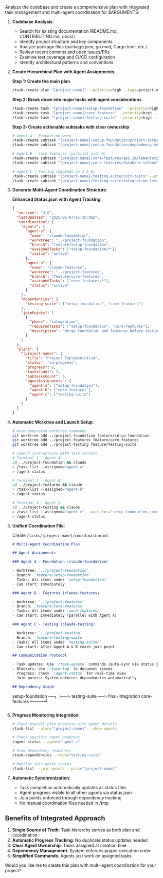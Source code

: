 Analyze the codebase and create a comprehensive plan with integrated task management and multi-agent coordination for $ARGUMENTS:

1. **Codebase Analysis**:
   - Search for existing documentation (README.md, CONTRIBUTING.md, docs/)
   - Identify project structure and key components
   - Analyze package files (package.json, go.mod, Cargo.toml, etc.)
   - Review recent commits and open issues/PRs
   - Examine test coverage and CI/CD configuration
   - Identify architectural patterns and conventions

2. **Create Hierarchical Plan with Agent Assignments**:

   **Step 1: Create the main plan**
   ```bash
   /task-create plan "[project-name]" --priority=high --tags=project,multi-agent
   ```

   **Step 2: Break down into major tasks with agent considerations**
   ```bash
   /task-create task "[project-name]/setup-foundation" --priority=high --tags=setup,infrastructure,agent-a
   /task-create task "[project-name]/core-features" --priority=high --tags=features,development,agent-b
   /task-create task "[project-name]/testing-suite" --priority=high --tags=testing,quality,agent-c
   ```

   **Step 3: Create actionable subtasks with clear ownership**
   ```bash
   # Agent A - Foundation work
   /task-create subtask "[project-name]/setup-foundation/project-structure" --priority=high --assigned="agent-a"
   /task-create subtask "[project-name]/setup-foundation/dependency-setup" --priority=high --assigned="agent-a"

   # Agent B - Core features (parallel with A)
   /task-create subtask "[project-name]/core-features/api-implementation" --priority=high --assigned="agent-b"
   /task-create subtask "[project-name]/core-features/database-schema" --priority=high --assigned="agent-b"

   # Agent C - Testing (depends on A & B)
   /task-create subtask "[project-name]/testing-suite/unit-tests" --priority=high --assigned="agent-c"
   /task-create subtask "[project-name]/testing-suite/integration-tests" --priority=medium --assigned="agent-c"
   ```

3. **Generate Multi-Agent Coordination Structure**:

   **Enhanced Status.json with Agent Tracking**:
   ```json
   {
     "version": "3.0",
     "lastUpdated": "2025-01-07T15:30:00Z",
     "coordination": {
       "agents": {
         "agent-a": {
           "name": "claude-foundation",
           "worktree": "../project-foundation",
           "branch": "feature/setup-foundation",
           "assignedTasks": ["setup-foundation/*"],
           "status": "active"
         },
         "agent-b": {
           "name": "claude-features",
           "worktree": "../project-features",
           "branch": "feature/core-features",
           "assignedTasks": ["core-features/*"],
           "status": "active"
         }
       },
       "dependencies": {
         "testing-suite": ["setup-foundation", "core-features"]
       },
       "joinPoints": [
         {
           "phase": "integration",
           "requiredTasks": ["setup-foundation", "core-features"],
           "description": "Merge foundation and features before testing"
         }
       ]
     },
     "plans": {
       "[project-name]": {
         "title": "Project Implementation",
         "status": "in-progress",
         "progress": 0,
         "tasksCount": 3,
         "subtasksCount": 6,
         "agentAssignments": {
           "agent-a": ["setup-foundation"],
           "agent-b": ["core-features"],
           "agent-c": ["testing-suite"]
         }
       }
     }
   }
   ```

4. **Automatic Worktree and Launch Setup**:

   ```bash
   # Auto-generated worktree commands
   git worktree add ../project-foundation feature/setup-foundation
   git worktree add ../project-features feature/core-features
   git worktree add ../project-testing feature/testing-suite

   # Launch instructions with task context
   # Terminal 1 - Agent A:
   cd ../project-foundation && claude
   > /task-list --assigned="agent-a"
   > /agent-status

   # Terminal 2 - Agent B:
   cd ../project-features && claude
   > /task-list --assigned="agent-b"
   > /agent-status

   # Terminal 3 - Agent C:
   cd ../project-testing && claude
   > /task-list --assigned="agent-c" --wait-for="setup-foundation,core-features"
   > /agent-status
   ```

5. **Unified Coordination File**:

   Create `/tasks/[project-name]/coordination.md`:
   ```markdown
   # Multi-Agent Coordination Plan

   ## Agent Assignments

   ### Agent A - Foundation (claude-foundation)

   - Worktree: `../project-foundation`
   - Branch: `feature/setup-foundation`
   - Tasks: All items under `setup-foundation/`
   - Can start: Immediately

   ### Agent B - Features (claude-features)

   - Worktree: `../project-features`
   - Branch: `feature/core-features`
   - Tasks: All items under `core-features/`
   - Can start: Immediately (parallel with Agent A)

   ### Agent C - Testing (claude-testing)

   - Worktree: `../project-testing`
   - Branch: `feature/testing-suite`
   - Tasks: All items under `testing-suite/`
   - Can start: After Agent A & B reach join point

   ## Communication Protocol

   - Task updates: Use `/task-update` commands (auto-sync via status.json)
   - Blockers: Use `/task-log` to document issues
   - Progress: Check `/agent-status` for real-time view
   - Join points: System enforces dependencies automatically

   ## Dependency Graph
   ```
   setup-foundation ──┐
   ├──> testing-suite ──> final-integration
   core-features ─────┘
   ```
   ```

6. **Progress Monitoring Integration**:

   ```bash
   # Check overall plan progress with agent details
   /task-list --plan="[project-name]" --show-agents

   # Check specific agent progress
   /agent-status --agent="agent-a"

   # View dependency readiness
   /task-dependencies --task="testing-suite"

   # Monitor join point status
   /task-list --join-points --plan="[project-name]"
   ```

7. **Automatic Synchronization**:

   - Task completion automatically updates all status files
   - Agent progress visible to all other agents via status.json
   - Join points enforced through dependency tracking
   - No manual coordination files needed in /tmp

## Benefits of Integrated Approach

1. **Single Source of Truth**: Task hierarchy serves as both plan and coordination
2. **Automatic Progress Tracking**: No duplicate status updates needed
3. **Clear Agent Ownership**: Tasks assigned at creation time
4. **Dependency Management**: System enforces proper execution order
5. **Simplified Commands**: Agents just work on assigned tasks

Would you like me to create this plan with multi-agent coordination for your project?
